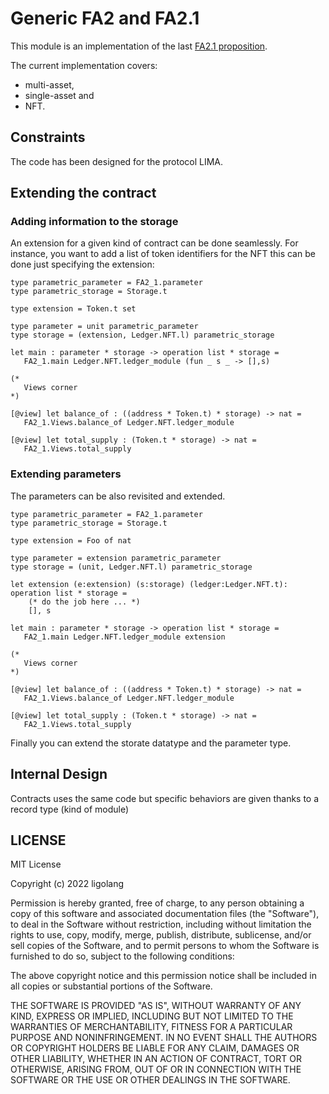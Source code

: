 # Generic FA2 and FA2.1

This module is an implementation of the last [FA2.1 proposition](https://hackmd.io/eOQdbL1MRlW62M6l6Tjp1Q#).

The current implementation covers:
- multi-asset,
- single-asset and
- NFT.

## Constraints

The code has been designed for the protocol LIMA. 

## Extending the contract

### Adding information to the storage

An extension for a given kind of contract can be done seamlessly. For instance, you want to add a 
list of token identifiers for the NFT this can be done just specifying the extension:

```ligolang
type parametric_parameter = FA2_1.parameter
type parametric_storage = Storage.t

type extension = Token.t set

type parameter = unit parametric_parameter
type storage = (extension, Ledger.NFT.l) parametric_storage

let main : parameter * storage -> operation list * storage = 
   FA2_1.main Ledger.NFT.ledger_module (fun _ s _ -> [],s)

(*
   Views corner
*)

[@view] let balance_of : ((address * Token.t) * storage) -> nat =
   FA2_1.Views.balance_of Ledger.NFT.ledger_module

[@view] let total_supply : (Token.t * storage) -> nat =
   FA2_1.Views.total_supply
```

### Extending parameters

The parameters can be also revisited and extended.

```ligolang
type parametric_parameter = FA2_1.parameter
type parametric_storage = Storage.t

type extension = Foo of nat

type parameter = extension parametric_parameter
type storage = (unit, Ledger.NFT.l) parametric_storage

let extension (e:extension) (s:storage) (ledger:Ledger.NFT.t): operation list * storage = 
    (* do the job here ... *)
    [], s

let main : parameter * storage -> operation list * storage = 
   FA2_1.main Ledger.NFT.ledger_module extension

(*
   Views corner
*)

[@view] let balance_of : ((address * Token.t) * storage) -> nat =
   FA2_1.Views.balance_of Ledger.NFT.ledger_module

[@view] let total_supply : (Token.t * storage) -> nat =
   FA2_1.Views.total_supply
```

Finally you can extend the storate datatype and the parameter type.

## Internal Design

Contracts uses the same code but specific behaviors are given thanks to a record type (kind of module)

## LICENSE 

MIT License

Copyright (c) 2022 ligolang

Permission is hereby granted, free of charge, to any person obtaining a copy
of this software and associated documentation files (the "Software"), to deal
in the Software without restriction, including without limitation the rights
to use, copy, modify, merge, publish, distribute, sublicense, and/or sell
copies of the Software, and to permit persons to whom the Software is
furnished to do so, subject to the following conditions:

The above copyright notice and this permission notice shall be included in all
copies or substantial portions of the Software.

THE SOFTWARE IS PROVIDED "AS IS", WITHOUT WARRANTY OF ANY KIND, EXPRESS OR
IMPLIED, INCLUDING BUT NOT LIMITED TO THE WARRANTIES OF MERCHANTABILITY,
FITNESS FOR A PARTICULAR PURPOSE AND NONINFRINGEMENT. IN NO EVENT SHALL THE
AUTHORS OR COPYRIGHT HOLDERS BE LIABLE FOR ANY CLAIM, DAMAGES OR OTHER
LIABILITY, WHETHER IN AN ACTION OF CONTRACT, TORT OR OTHERWISE, ARISING FROM,
OUT OF OR IN CONNECTION WITH THE SOFTWARE OR THE USE OR OTHER DEALINGS IN THE
SOFTWARE.
